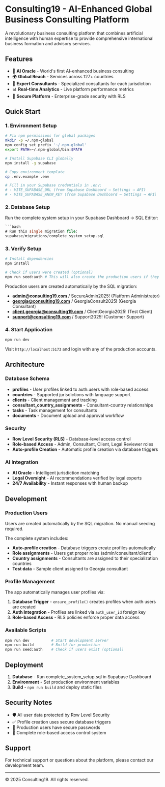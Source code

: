 # Consulting19 - AI-Enhanced Global Business Consulting Platform

A revolutionary business consulting platform that combines artificial intelligence with human expertise to provide comprehensive international business formation and advisory services.

## Features

- 🤖 **AI Oracle** - World's first AI-enhanced business consulting
- 🌍 **Global Reach** - Services across 127+ countries
- 👥 **Expert Consultants** - Specialized consultants for each jurisdiction
- 📊 **Real-time Analytics** - Live platform performance metrics
- 🔐 **Secure Platform** - Enterprise-grade security with RLS

## Quick Start

### 1. Environment Setup

```bash
# Fix npm permissions for global packages
mkdir -p ~/.npm-global
npm config set prefix '~/.npm-global'
export PATH=~/.npm-global/bin:$PATH

# Install Supabase CLI globally
npm install -g supabase

# Copy environment template
cp .env.example .env

# Fill in your Supabase credentials in .env:
# - VITE_SUPABASE_URL (from Supabase Dashboard → Settings → API)
# - VITE_SUPABASE_ANON_KEY (from Supabase Dashboard → Settings → API)
```

### 2. Database Setup

Run the complete system setup in your Supabase Dashboard → SQL Editor:
```sql
```bash
# Run this single migration file:
supabase/migrations/complete_system_setup.sql
```

### 3. Verify Setup

```bash
# Install dependencies
npm install

# Check if users were created (optional)
npm run seed:auth # This will also create the production users if they don't exist
```


Production users are created automatically by the SQL migration:
- **admin@consulting19.com** / SecureAdmin2025! (Platform Administrator)
- **georgia@consulting19.com** / GeorgiaConsult2025! (Georgia Consultant)
- **client.georgia@consulting19.com** / ClientGeorgia2025! (Test Client)
- **support@consulting19.com** / Support2025! (Customer Support)

### 4. Start Application

```bash
npm run dev
```

Visit `http://localhost:5173` and login with any of the production accounts.

## Architecture

### Database Schema

- **profiles** - User profiles linked to auth.users with role-based access
- **countries** - Supported jurisdictions with language support
- **clients** - Client management and tracking
- **consultant_country_assignments** - Consultant-country relationships
- **tasks** - Task management for consultants
- **documents** - Document upload and approval workflow

### Security

- **Row Level Security (RLS)** - Database-level access control
- **Role-based Access** - Admin, Consultant, Client, Legal Reviewer roles
- **Auto-profile Creation** - Automatic profile creation via database triggers

### AI Integration

- **AI Oracle** - Intelligent jurisdiction matching
- **Legal Oversight** - AI recommendations verified by legal experts
- **24/7 Availability** - Instant responses with human backup

## Development

### Production Users

Users are created automatically by the SQL migration. No manual seeding required.

The complete system includes:
- **Auto-profile creation** - Database triggers create profiles automatically
- **Role assignments** - Users get proper roles (admin/consultant/client)
- **Country assignments** - Consultants are assigned to their specialization countries
- **Test data** - Sample client assigned to Georgia consultant

### Profile Management

The app automatically manages user profiles via:

1. **Database Trigger** - `ensure_profile()` creates profiles when auth users are created
2. **Auth Integration** - Profiles are linked via `auth_user_id` foreign key
3. **Role-based Access** - RLS policies enforce proper data access

### Available Scripts

```bash
npm run dev          # Start development server
npm run build        # Build for production
npm run seed:auth    # Check if users exist (optional)
```

## Deployment

1. **Database** - Run complete_system_setup.sql in Supabase Dashboard
2. **Environment** - Set production environment variables
3. **Build** - `npm run build` and deploy static files

## Security Notes

- 🛡️ All user data protected by Row Level Security
- ✅ Profile creation uses secure database triggers
- 🔐 Production users have secure passwords
- 👥 Complete role-based access control system

## Support

For technical support or questions about the platform, please contact our development team.

---

© 2025 Consulting19. All rights reserved.